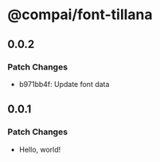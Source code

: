 # @compai/font-tillana

## 0.0.2

### Patch Changes

- b971bb4f: Update font data

## 0.0.1

### Patch Changes

- Hello, world!
